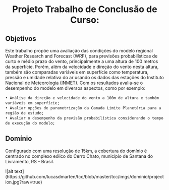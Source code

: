 <h1 align=center>Projeto Trabalho de Conclusão de Curso:</h1>


<h2>Objetivos</h2>

<p>Este trabalho propõe uma avaliação das condições do modelo regional Weather Research and Forecast (WRF), para previsões probabilísticas de curto e médio prazo do vento, principalmente a uma altura de 100 metros da superfície. Porém, além da velocidade e direção do vento nesta altura, também são comparadas variáveis em superfície como temperatura, pressão e umidade relativa do ar usando os dados das estações do Instituto Nacional de Meteorologia (INMET). Com os resultados avalia-se o desempenho do modelo em diversos aspectos, como por exemplo:</p>

    • Análise da direção e velocidade do vento a 100m de altura e também variáveis em superfície;
    • Avaliar opções de parametrização da Camada Limite Planetária para a região de estudo;
    • Avaliar o desempenho da previsão probabilística considerando o tempo de execução do modelo;



<h2>Domínio</h2>
<p>Configurado com uma resolução de 15km, a cobertura do domínio é centrado no complexo eólico do Cerro Chato, município de Santana do Livramento, RS - Brasil.</p>
 ![alt text](https://github.com/lucasdmarten/tcc/blob/master/tcc/imgs/dominio/projection.jpg?raw=true)


